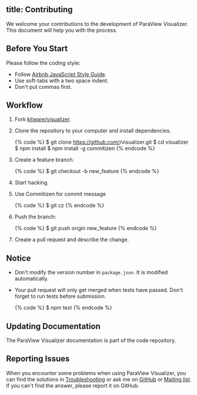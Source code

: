 title: Contributing
---

We welcome your contributions to the development of ParaView Visualizer. This document will help you with the process.

## Before You Start

Please follow the coding style:

- Follow [Airbnb JavaScript Style Guide](https://github.com/airbnb/javascript).
- Use soft-tabs with a two space indent.
- Don't put commas first.

## Workflow

1. Fork [kitware/visualizer](https://github.com/kitware/visualizer).
2. Clone the repository to your computer and install dependencies.

    {% code %}
    $ git clone https://github.com/<username>/visualizer.git
    $ cd visualizer
    $ npm install
    $ npm install -g commitizen
    {% endcode %}

3. Create a feature branch.

    {% code %}
    $ git checkout -b new_feature
    {% endcode %}

4. Start hacking.
5. Use Commitizen for commit message

    {% code %}
    $ git cz
    {% endcode %}

6. Push the branch:

    {% code %}
    $ git push origin new_feature
    {% endcode %}

6. Create a pull request and describe the change.

## Notice

- Don't modify the version number in `package.json`. It is modified automatically.
- Your pull request will only get merged when tests have passed. Don't forget to run tests before submission.

    {% code %}
    $ npm test
    {% endcode %}

## Updating Documentation

The ParaView Visualizer documentation is part of the code repository.

## Reporting Issues

When you encounter some problems when using ParaView Visualizer, you can find the solutions in [Troubleshooting](troubleshooting.html) or ask me on [GitHub](https://github.com/kitware/visualizer/issues) or [Mailing list](http://www.paraview.org/mailman/listinfo/paraview). If you can't find the answer, please report it on GitHub.
